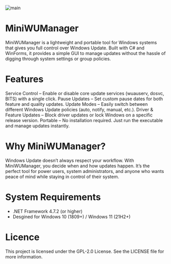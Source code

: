 ![main](https://github.com/user-attachments/assets/54d3310e-b116-4258-806e-94bc7be7bbab)

# MiniWUManager
MiniWUManager is a lightweight and portable tool for Windows systems that gives you full control over Windows Update.
Built with C# and WinForms, it provides a simple GUI to manage updates without the hassle of digging through system settings or group policies.

# Features

Service Control – Enable or disable core update services (wuauserv, dosvc, BITS) with a single click.
Pause Updates – Set custom pause dates for both feature and quality updates.
Update Modes – Easily switch between different Windows Update policies (auto, notify, manual, etc.).
Driver & Feature Updates – Block driver updates or lock Windows on a specific release version.
Portable – No installation required. Just run the executable and manage updates instantly.

# Why MiniWUManager?

Windows Update doesn’t always respect your workflow. With MiniWUManager, you decide when and how updates happen.
It’s the perfect tool for power users, system administrators, and anyone who wants peace of mind while staying in control of their system.

# System Requirements
- .NET Framework 4.7.2 (or higher)
- Desgined for Windows 10 (1809+) / Windows 11 (21H2+)

# Licence
This project is licensed under the GPL-2.0 License. See the LICENSE file for more information.
